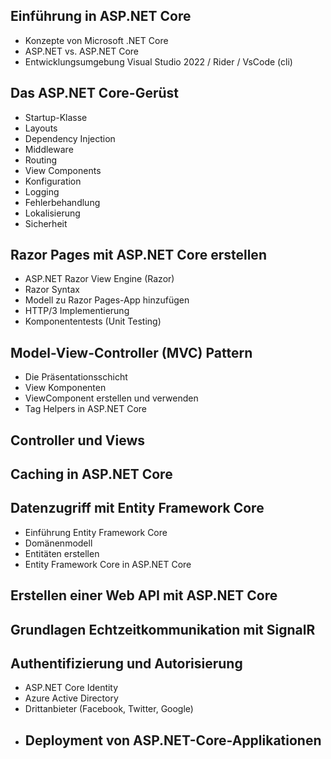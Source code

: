 ## Einführung in ASP.NET Core
- Konzepte von Microsoft .NET Core
- ASP.NET vs. ASP.NET Core
- Entwicklungsumgebung Visual Studio 2022 / Rider / VsCode (cli)
## Das ASP.NET Core-Gerüst
- Startup-Klasse
- Layouts
- Dependency Injection
- Middleware
- Routing
- View Components
- Konfiguration
- Logging
- Fehlerbehandlung
- Lokalisierung
- Sicherheit
## Razor Pages mit ASP.NET Core erstellen
- ASP.NET Razor View Engine (Razor)
- Razor Syntax
- Modell zu Razor Pages-App hinzufügen
- HTTP/3 Implementierung
- Komponententests (Unit Testing)
## Model-View-ControlIer (MVC) Pattern
- Die Präsentationsschicht
- View Komponenten
- ViewComponent erstellen und verwenden
- Tag Helpers in ASP.NET Core
## Controller und Views
## Caching in ASP.NET Core
## Datenzugriff mit Entity Framework Core
- Einführung Entity Framework Core
- Domänenmodell
- Entitäten erstellen
- Entity Framework Core in ASP.NET Core
## Erstellen einer Web API mit ASP.NET Core
## Grundlagen Echtzeitkommunikation mit SignalR
## Authentifizierung und Autorisierung
- ASP.NET Core Identity
- Azure Active Directory
- Drittanbieter (Facebook, Twitter, Google)
- ## Deployment von ASP.NET-Core-Applikationen